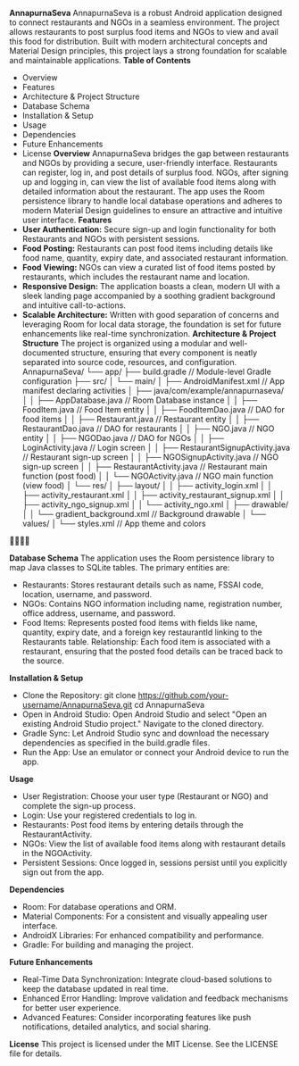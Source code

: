 **AnnapurnaSeva**
AnnapurnaSeva is a robust Android application designed to connect restaurants and NGOs in a seamless environment. 
The project allows restaurants to post surplus food items and NGOs to view and avail this food for distribution. 
Built with modern architectural concepts and Material Design principles, this project lays a strong foundation for scalable and maintainable applications.
**Table of Contents**
- Overview
- Features
- Architecture & Project Structure
- Database Schema
- Installation & Setup
- Usage
- Dependencies
- Future Enhancements
- License
**Overview**
AnnapurnaSeva bridges the gap between restaurants and NGOs by providing a secure, user-friendly interface.
Restaurants can register, log in, and post details of surplus food. NGOs, after signing up and logging in, can view the list of available food items along with detailed information about the restaurant.
The app uses the Room persistence library to handle local database operations and adheres to modern Material Design guidelines to ensure an attractive and intuitive user interface.
**Features**
- **User Authentication:**
Secure sign-up and login functionality for both Restaurants and NGOs with persistent sessions.
- **Food Posting:**
Restaurants can post food items including details like food name, quantity, expiry date, and associated restaurant information.
- **Food Viewing:**
NGOs can view a curated list of food items posted by restaurants, which includes the restaurant name and location.
- **Responsive Design:**
The application boasts a clean, modern UI with a sleek landing page accompanied by a soothing gradient background and intuitive call-to-actions.
- **Scalable Architecture:**
Written with good separation of concerns and leveraging Room for local data storage, the foundation is set for future enhancements like real-time synchronization.
**Architecture & Project Structure**
The project is organized using a modular and well-documented structure, ensuring that every component is neatly separated into source code, resources, and configuration.
AnnapurnaSeva/
└── app/
    ├── build.gradle                // Module-level Gradle configuration
    ├── src/
    │   └── main/
    │       ├── AndroidManifest.xml // App manifest declaring activities
    │       ├── java/com/example/annapurnaseva/
    │       │    ├── AppDatabase.java         // Room Database instance
    │       │    ├── FoodItem.java              // Food Item entity
    │       │    ├── FoodItemDao.java           // DAO for food items
    │       │    ├── Restaurant.java            // Restaurant entity
    │       │    ├── RestaurantDao.java         // DAO for restaurants
    │       │    ├── NGO.java                   // NGO entity
    │       │    ├── NGODao.java                // DAO for NGOs
    │       │    ├── LoginActivity.java         // Login screen
    │       │    ├── RestaurantSignupActivity.java  // Restaurant sign-up screen
    │       │    ├── NGOSignupActivity.java     // NGO sign-up screen
    │       │    ├── RestaurantActivity.java    // Restaurant main function (post food)
    │       │    └── NGOActivity.java           // NGO main function (view food)
    │       └── res/
    │           ├── layout/
    │           │    ├── activity_login.xml
    │           │    ├── activity_restaurant.xml
    │           │    ├── activity_restaurant_signup.xml
    │           │    ├── activity_ngo_signup.xml
    │           │    └── activity_ngo.xml
    │           ├── drawable/
    │           │    └── gradient_background.xml    // Background drawable
    │           └── values/
    │                └── styles.xml               // App theme and colors



**Database Schema**
The application uses the Room persistence library to map Java classes to SQLite tables. The primary entities are:
- Restaurants:
Stores restaurant details such as name, FSSAI code, location, username, and password.
- NGOs:
Contains NGO information including name, registration number, office address, username, and password.
- Food Items:
Represents posted food items with fields like name, quantity, expiry date, and a foreign key restaurantId linking to the Restaurants table.
Relationship:
Each food item is associated with a restaurant, ensuring that the posted food details can be traced back to the source.

**Installation & Setup**
- Clone the Repository:
git clone https://github.com/your-username/AnnapurnaSeva.git
cd AnnapurnaSeva
- Open in Android Studio:
Open Android Studio and select "Open an existing Android Studio project." Navigate to the cloned directory.
- Gradle Sync:
Let Android Studio sync and download the necessary dependencies as specified in the build.gradle files.
- Run the App:
Use an emulator or connect your Android device to run the app.

**Usage**
- User Registration:
Choose your user type (Restaurant or NGO) and complete the sign-up process.
- Login:
Use your registered credentials to log in.
- Restaurants:
Post food items by entering details through the RestaurantActivity.
- NGOs:
View the list of available food items along with restaurant details in the NGOActivity.
- Persistent Sessions:
Once logged in, sessions persist until you explicitly sign out from the app.

**Dependencies**
- Room: For database operations and ORM.
- Material Components: For a consistent and visually appealing user interface.
- AndroidX Libraries: For enhanced compatibility and performance.
- Gradle: For building and managing the project.

**Future Enhancements**
- Real-Time Data Synchronization:
Integrate cloud-based solutions to keep the database updated in real time.
- Enhanced Error Handling:
Improve validation and feedback mechanisms for better user experience.
- Advanced Features:
Consider incorporating features like push notifications, detailed analytics, and social sharing.

**License**
This project is licensed under the MIT License. See the LICENSE file for details.

